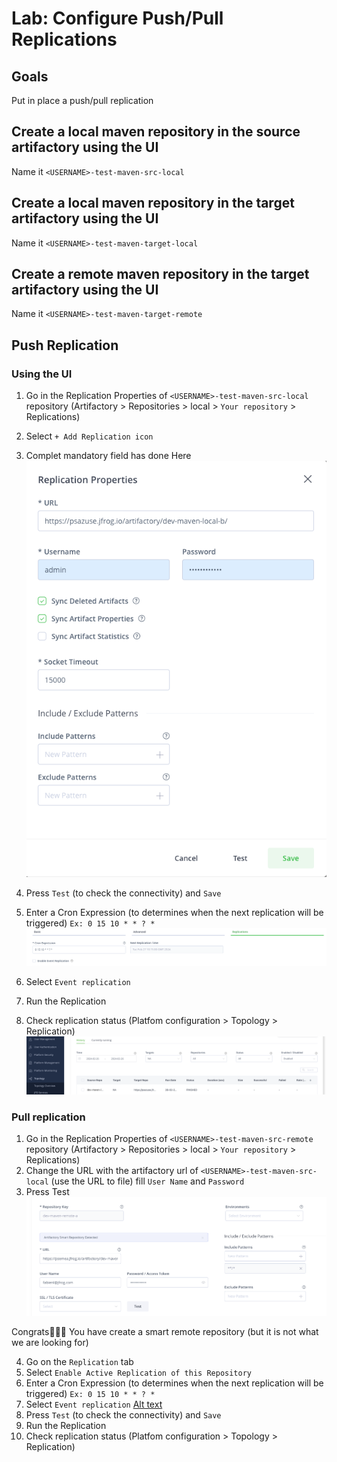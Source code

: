 # Lab: Configure Push/Pull Replications

## Goals

Put in place a push/pull replication

## Create a local maven repository in the source artifactory using the UI

Name it `<USERNAME>-test-maven-src-local`

## Create a local maven repository in the target artifactory using the UI

Name it `<USERNAME>-test-maven-target-local`

## Create a remote maven repository in the target artifactory using the UI

Name it `<USERNAME>-test-maven-target-remote`

## Push Replication
### Using the UI

1. Go in the Replication Properties of `<USERNAME>-test-maven-src-local` repository (Artifactory > Repositories > local > `Your repository` > Replications)
2. Select `+ Add Replication icon`
3. Complet mandatory field has done Here
![Alt text](res/push_rep_props.png)


1. Press `Test` (to check the connectivity) and `Save`
2. Enter a Cron Expression (to determines when the next replication will be triggered) `Ex: 0 15 10 * * ? *`
![](res/cron.png)
1. Select `Event replication`
2. Run the Replication
3. Check replication status (Platfom configuration > Topology > Replication)
![Alt text](res/topo_check.png)

### Pull replication

1. Go in the Replication Properties of `<USERNAME>-test-maven-src-remote` repository (Artifactory > Repositories > local > `Your repository` > Replications)
2. Change the URL with the artifactory url of `<USERNAME>-test-maven-src-local` (use the URL to file) fill `User Name` and `Password`
3. Press Test 
![Alt text](res/remote_url.png)


Congrats🎊🎊🎉 You have create a smart remote repository (but it is not what we are looking for)

4. Go on the `Replication` tab
5. Select `Enable Active Replication of this Repository`
6. Enter a Cron Expression (to determines when the next replication will be triggered) `Ex: 0 15 10 * * ? *`
7. Select `Event replication`
[Alt text](res/pull_repl.png)
8. Press `Test` (to check the connectivity) and `Save`
9. Run the Replication
10. Check replication status (Platfom configuration > Topology > Replication)